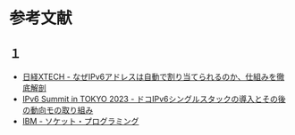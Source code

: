 # 参考文献

## １

- [日経XTECH - なぜIPv6アドレスは自動で割り当てられるのか、仕組みを徹底解剖](https://xtech.nikkei.com/atcl/nxt/column/18/01442/101400004/)
- [IPv6 Summit in TOKYO 2023 - ドコIPv6シングルスタックの導⼊とその後の動向モの取り組み](https://www.jp.ipv6forum.com/2022/timetable/program/20221216_1_IPv6Summit2022_docomo.pdf)
- [IBM - ソケット・プログラミング](https://www.ibm.com/docs/ja/i/7.6.0?topic=communications-socket-programming)

